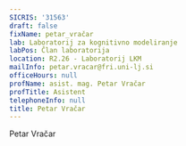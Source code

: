 ```yaml
---
SICRIS: '31563'
draft: false
fixName: petar_vračar
lab: Laboratorij za kognitivno modeliranje
labPos: Član laboratorija
location: R2.26 - Laboratorij LKM
mailInfo: petar.vracar@fri.uni-lj.si
officeHours: null
profName: asist. mag. Petar Vračar
profTitle: Asistent
telephoneInfo: null
title: Petar Vračar
---
```



Petar Vračar